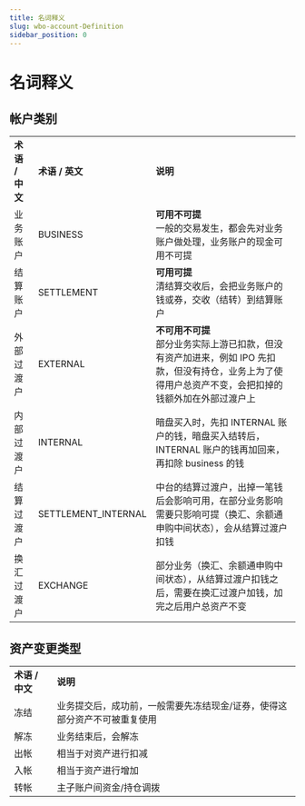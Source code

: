 ```yaml
---
title: 名词释义
slug: wbo-account-Definition
sidebar_position: 0
---
```



# 名词释义

## 帐**户类别**

|   |   |   |
|---|---|---|
|**术语 / 中文**|**术语 / 英文**|**说明**|
|业务账户|BUSINESS|**可用不可提**<br/>一般的交易发生，都会先对业务账户做处理，业务账户的现金可用不可提|
|结算账户|SETTLEMENT|**可用可提**<br/>清结算交收后，会把业务账户的钱或券，交收（结转）到结算账户|
|外部过渡户|EXTERNAL|**不可用不可提**<br/>部分业务实际上游已扣款，但没有资产加进来，例如 IPO 先扣款，但没有持仓，业务上为了使得用户总资产不变，会把扣掉的钱额外加在外部过渡户上|
|内部过渡户|INTERNAL|暗盘买入时，先扣 INTERNAL 账户的钱，暗盘买入结转后，INTERNAL 账户的钱再加回来，再扣除 business 的钱|
|结算过渡户|SETTLEMENT_INTERNAL|中台的结算过渡户，出掉一笔钱后会影响可用，在部分业务影响需要只影响可提（换汇、余额通申购中间状态），会从结算过渡户扣钱|
|换汇过渡户|EXCHANGE|部分业务（换汇、余额通申购中间状态），从结算过渡户扣钱之后，需要在换汇过渡户加钱，加完之后用户总资产不变|

## **资产变更类型**

|   |   |
|---|---|
|**术语 / 中文**|**说明**|
|冻结 | 业务提交后，成功前，一般需要先冻结现金/证券，使得这部分资产不可被重复使用|
|解冻 | 业务结束后，会解冻|
|出帐 | 相当于对资产进行扣减|
|入帐 | 相当于资产进行增加|
|转帐 | 主子账户间资金/持仓调拨|

